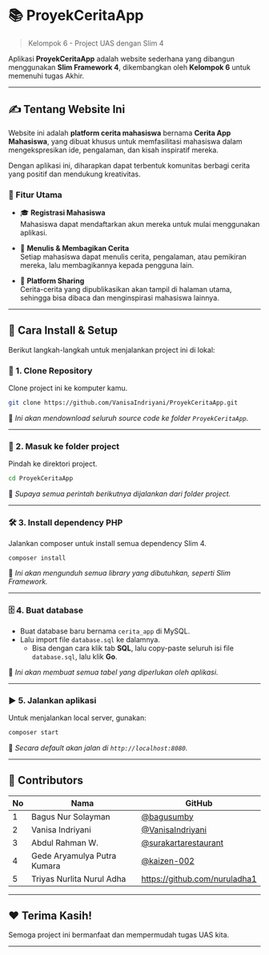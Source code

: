 # 📚 ProyekCeritaApp
> Kelompok 6 - Project UAS dengan Slim 4


Aplikasi **ProyekCeritaApp** adalah website sederhana yang dibangun menggunakan **Slim Framework 4**, dikembangkan oleh **Kelompok 6** untuk memenuhi tugas Akhir.

---

## ✍️ Tentang Website Ini

Website ini adalah **platform cerita mahasiswa** bernama **Cerita App Mahasiswa**, yang dibuat khusus untuk memfasilitasi mahasiswa dalam mengekspresikan ide, pengalaman, dan kisah inspiratif mereka.  

Dengan aplikasi ini, diharapkan dapat terbentuk komunitas berbagi cerita yang positif dan mendukung kreativitas.

### 🚀 Fitur Utama
- 🎓 **Registrasi Mahasiswa**  
  Mahasiswa dapat mendaftarkan akun mereka untuk mulai menggunakan aplikasi.
  
- 📝 **Menulis & Membagikan Cerita**  
  Setiap mahasiswa dapat menulis cerita, pengalaman, atau pemikiran mereka, lalu membagikannya kepada pengguna lain.
  
- 💬 **Platform Sharing**  
  Cerita-cerita yang dipublikasikan akan tampil di halaman utama, sehingga bisa dibaca dan menginspirasi mahasiswa lainnya.

---

## 🚀 Cara Install & Setup

Berikut langkah-langkah untuk menjalankan project ini di lokal:

### 🧩 1. Clone Repository
Clone project ini ke komputer kamu.
```bash
git clone https://github.com/VanisaIndriyani/ProyekCeritaApp.git
```
📌 *Ini akan mendownload seluruh source code ke folder `ProyekCeritaApp`.*

---

### 📂 2. Masuk ke folder project
Pindah ke direktori project.
```bash
cd ProyekCeritaApp
```
📌 *Supaya semua perintah berikutnya dijalankan dari folder project.*

---

### 🛠 3. Install dependency PHP
Jalankan composer untuk install semua dependency Slim 4.
```bash
composer install
```
📌 *Ini akan mengunduh semua library yang dibutuhkan, seperti Slim Framework.*

---

### 🗄 4. Buat database
- Buat database baru bernama `cerita_app` di MySQL.
- Lalu import file `database.sql` ke dalamnya.
  - Bisa dengan cara klik tab **SQL**, lalu copy-paste seluruh isi file `database.sql`, lalu klik **Go**.

📌 *Ini akan membuat semua tabel yang diperlukan oleh aplikasi.*

---

### ▶️ 5. Jalankan aplikasi
Untuk menjalankan local server, gunakan:
```bash
composer start
```
📌 *Secara default akan jalan di `http://localhost:8080`.*

---

## 👥 Contributors

| No | Nama | GitHub |
|----|------|--------|
| 1 | Bagus Nur Solayman | [@bagusumby](https://github.com/bagusumby) |
| 2 | Vanisa Indriyani | [@VanisaIndriyani](https://github.com/VanisaIndriyani) |
| 3 | Abdul Rahman W. | [@surakartarestaurant](https://github.com/surakartarestaurant) |
| 4 | Gede Aryamulya Putra Kumara | [@kaizen-002](https://github.com/kaizen-002) |
| 5 | Triyas Nurlita Nurul Adha | https://github.com/nuruladha1

---

## ❤️ Terima Kasih!
Semoga project ini bermanfaat dan mempermudah tugas UAS kita.

---
